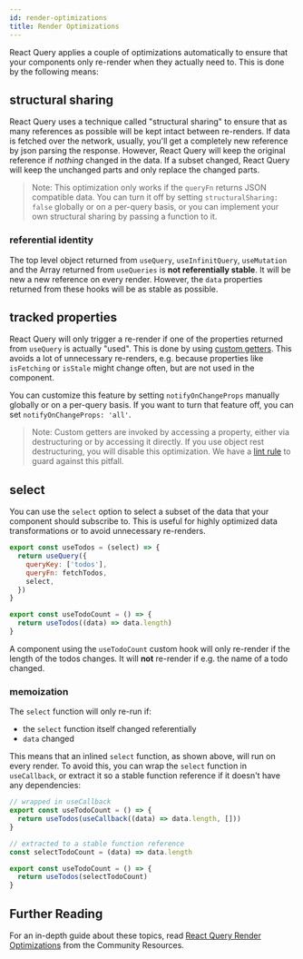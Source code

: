 ```yaml
---
id: render-optimizations
title: Render Optimizations
---
```


React Query applies a couple of optimizations automatically to ensure that your components only re-render when they actually need to. This is done by the following means:

## structural sharing

React Query uses a technique called "structural sharing" to ensure that as many references as possible will be kept intact between re-renders. If data is fetched over the network, usually, you'll get a completely new reference by json parsing the response. However, React Query will keep the original reference if _nothing_ changed in the data. If a subset changed, React Query will keep the unchanged parts and only replace the changed parts.

> Note: This optimization only works if the `queryFn` returns JSON compatible data. You can turn it off by setting `structuralSharing: false` globally or on a per-query basis, or you can implement your own structural sharing by passing a function to it.

### referential identity

The top level object returned from `useQuery`, `useInfinitQuery`, `useMutation` and the Array returned from `useQueries` is **not referentially stable**. It will be new a new reference on every render. However, the `data` properties returned from these hooks will be as stable as possible.

## tracked properties

React Query will only trigger a re-render if one of the properties returned from `useQuery` is actually "used". This is done by using [custom getters](https://developer.mozilla.org/en-US/docs/Web/JavaScript/Reference/Global_Objects/Object/defineProperty#custom_setters_and_getters). This avoids a lot of unnecessary re-renders, e.g. because properties like `isFetching` or `isStale` might change often, but are not used in the component.

You can customize this feature by setting `notifyOnChangeProps` manually globally or on a per-query basis. If you want to turn that feature off, you can set `notifyOnChangeProps: 'all'`.

> Note: Custom getters are invoked by accessing a property, either via destructuring or by accessing it directly. If you use object rest destructuring, you will disable this optimization. We have a [lint rule](../../../eslint/no-rest-destructuring) to guard against this pitfall.

## select

You can use the `select` option to select a subset of the data that your component should subscribe to. This is useful for highly optimized data transformations or to avoid unnecessary re-renders.

```js
export const useTodos = (select) => {
  return useQuery({
    queryKey: ['todos'],
    queryFn: fetchTodos,
    select,
  })
}

export const useTodoCount = () => {
  return useTodos((data) => data.length)
}
```

A component using the `useTodoCount` custom hook will only re-render if the length of the todos changes. It will **not** re-render if e.g. the name of a todo changed.

### memoization

The `select` function will only re-run if:

- the `select` function itself changed referentially
- `data` changed

This means that an inlined `select` function, as shown above, will run on every render. To avoid this, you can wrap the `select` function in `useCallback`, or extract it so a stable function reference if it doesn't have any dependencies:

```js
// wrapped in useCallback
export const useTodoCount = () => {
  return useTodos(useCallback((data) => data.length, []))
}
```

```js
// extracted to a stable function reference
const selectTodoCount = (data) => data.length

export const useTodoCount = () => {
  return useTodos(selectTodoCount)
}
```

## Further Reading

For an in-depth guide about these topics, read [React Query Render Optimizations](../tkdodos-blog#3-react-query-render-optimizations) from
the Community Resources.
